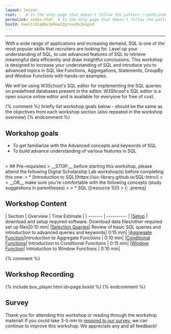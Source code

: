 ```yaml
---
layout: lesson
root: .  # Is the only page that doesn't follow the pattern /:path/index.html
permalink: index.html  # Is the only page that doesn't follow the pattern /:path/index.html
boxId: kweltidiq4bv1m9ow12prsuo9x2espsd
---
```



-------------------------------------------
With a wide range of applications and increasing demand, SQL is one of the most popular skills that recruiters are looking for. Level up your understanding of SQL, to use advanced features of SQL to retrieve meaningful data efficiently and draw insightful conclusions. This workshop is designed to increase your understanding of SQL and introduce you to advanced topics in SQL like Functions, Aggregations, Statements, GroupBy and Window Functions with hands-on examples.

We will be using W3School's SQL editor for implementing the SQL queries on predefined databases present in the editor. W3Shcool's SQL editor is a open source online editor and is available for everyone for free of cost.

{% comment %} briefly list workshop goals below - should be the same as the objectives from each workshop section (also repeated in the workshop overview) {% endcomment %}

## Workshop goals
- To get familiarize with the Advanced concepts and keywords of SQL
- To build advance understanding of various features in SQL

<br>
> ## Pre-requisites
> __STOP:__ before starting this workshop, please attend the following Digital Scholarship Lab workshop(s) before completing this one:
> * [Introduction to SQL](https://uic-library.github.io/SQL-Intro/)  
>   
> __OR__ make sure you're comfortable with the following concepts (study suggestions in parentheses)  
>
> * SQL ([resource 1]())
>
{: .prereq}


## Workshop Content

| Section    | Overview | Time Estimate |
| ------- | ---------- |
|[Setup](https://uic-library.github.io/Databases-Intro/00-setup/index.html)    | download and setup required software. Download data files/other required set up files|0:10 min|
|[Selection Queries](https://uic-library.github.io/Databases-Intro/01-introduction/index.html)| Review of basic SQL queries and introduction to advanced queries and keywords| 0:15 min|
|[Aggregate Function](https://uic-library.github.io/Databases-Intro/02-ERmodel/index.html)|Introduction to Aggregate Functions | 0:10 min|
|[Conditional Functions](https://uic-library.github.io/Databases-Intro/03-MSAccess/index.html)| Introduction to Conditional Functions | 0:15 min|
|[Window Function](https://uic-library.github.io/Databases-Intro/03-MSAccess/index.html)| Introduction to Window Functions | 0:10 min|

{% comment %}
## Workshop Recording

{% include box_player.html id=page.boxId %}
{% endcomment %}

## Survey

Thank you for attending this workshop or reading through the workshop material! If you could take 3-5 min to [respond to our survey](https://uic.ca1.qualtrics.com/jfe/form/SV_5bYL8vP2EqGbAmW), we can continue to improve this workshop. We appreciate any and all feedback!
